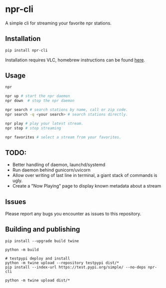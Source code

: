 # npr-cli

A simple cli for streaming your favorite npr stations.

## Installation

```bash
pip install npr-cli
```

Installation requires VLC, homebrew instructions can be found [here](https://formulae.brew.sh/cask/vlc).

## Usage

```bash
npr

npr up # start the npr daemon
npr down  # stop the npr daemon

npr search # search stations by name, call or zip code.
npr search -q <your search> # search stations directly.

npr play # play your latest stream.
npr stop # stop streaming

npr favorites # select a stream from your favorites.
```

## TODO:
- Better handling of daemon, launchd/systemd
- Run daemon behind gunicorn/uvicorn
- Allow over writing of last line in terminal, a giant stack of commands is ugly.
- Create a "Now Playing" page to display known metadata about a stream

## Issues

Please report any bugs you encounter as issues to this repository.

## Building and publishing
```
pip install --upgrade build twine

python -m build

# testpypi deploy and install
python -m twine upload --repository testpypi dist/*
pip install --index-url https://test.pypi.org/simple/ --no-deps npr-cli

python -m twine upload dist/*
```